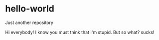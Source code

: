 # hello-world
Just another repository

Hi everybody!
  I know you must think that I'm stupid. But so what?
  sucks!
